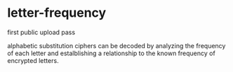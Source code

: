 # letter-frequency
first public upload pass

alphabetic substitution ciphers can be decoded by analyzing the frequency of each letter and estalblishing a relationship to the known frequency of encrypted letters. 
